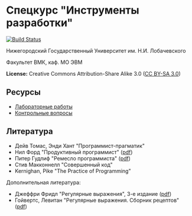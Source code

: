 # Спецкурс "Инструменты разработки"

[![Build Status](https://travis-ci.org/UNN-VMK-Software/devtools-course-theory.svg?branch=master)](https://travis-ci.org/UNN-VMK-Software/devtools-course-theory)

Нижегородский Государственный Университет им. Н.И. Лобачевского

Факультет ВМК, каф. МО ЭВМ

**License:** Creative Commons Attribution-Share Alike 3.0 ([CC BY-SA 3.0][license])

## Ресурсы

 - [Лабораторные работы][labs]
 - [Контрольные вопросы][control-questions]

## Литература

  - Дейв Томас, Энди Хант "Программист-прагматик"
  - Нил Форд "Продуктивный программист" ([pdf][book-ford])
  - Питер Гудлиф "Ремесло программиста" ([pdf][book-goodleaf])
  - Стив Макконнелл "Совершенный код"
  - Kernighan, Pike "The Practice of Programming"

Дополнительная литература:

  - Джеффри Фридл "Регулярные выражения", 3-е издание ([pdf][book-regexp1])
  - Гойвертс, Левитан "Регулярные выражения. Сборник рецептов" ([pdf][book-regexp2])

<!-- LINKS -->

[license]:            http://creativecommons.org/licenses/by-sa/3.0/
[control-questions]:  https://github.com/UNN-VMK-Software/devtools-course-theory/blob/master/wiki/control-questions.md
[labs]:               https://github.com/UNN-VMK-Software/devtools-course-theory/tree/master/wiki

[book-ford]:          http://www.books.ru/books/produktivnyi-programmist-kak-sdelat-slozhnoe-prostym-a-nevozmozhnoe--vozmozhnym-fail-pdf-646592/?show=1
[book-goodleaf]:      http://www.books.ru/books/remeslo-programmista-praktika-napisaniya-khoroshego-koda-fail-pdf-646106/?show=1
[book-regexp1]:       http://www.books.ru/books/regulyarnye-vyrazheniya-3-e-izdanie-fail-pdf-626982/?show=1
[book-regexp2]:       http://www.books.ru/books/regulyarnye-vyrazheniya-sbornik-retseptov-fail-pdf-714878/?show=1

